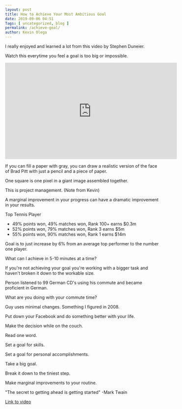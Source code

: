 ```yaml
--- 
layout: post 
title: How to Achieve Your Most Ambitious Goal
date: 2019-09-06 04:51
Tags: [ uncategorized, blog ]
permalink: /achieve-goal/ 
author: Kevin Olega 
--- 
```

I really enjoyed and learned a lot from this video by Stephen Duneier.

Watch this everytime you feel a goal is too big or impossible.

<iframe width="560" height="315" src="https://www.youtube.com/embed/TQMbvJNRpLE" frameborder="0" allow="accelerometer; autoplay; encrypted-media; gyroscope; picture-in-picture" allowfullscreen></iframe>

If you can fill a paper with gray, you can draw a realistic version of the face of Brad Pitt with just a pencil and a piece of paper.

One square is one pixel in a giant image assembled together.

This is project management. (Note from Kevin)

A marginal improvement in your progress can have a dramatic improvement in your results.

Top Tennis Player

- 49% points won, 49% matches won, Rank 100+ earns $0.3m
- 52% points won, 79% matches won, Rank 3 earns $5m
- 55% points won, 90% matches won, Rank 1 earns $14m

Goal is to just increase by 6% from an average top performer to the number one player.

What can I achieve in 5-10 minutes at a time?

If you're not achieving your goal you're working with a bigger task and haven't broken it down to the workable size.

Person listened to 99 German CD's using his commute and became proficient in German.

What are you doing with your commute time?

Guy uses minimal changes. Something I figured in 2008.

Put down your Facebook and do something better with your life.

Make the decision while on the couch.

Read one word.

Set a goal for skills.

Set a goal for personal accomplishments.

Take a big goal.

Break it down to the tiniest step.

Make marginal improvements to your routine.

"The secret to getting ahead is getting started" 
-Mark Twain

[Link to video](https://youtu.be/TQMbvJNRpLE)
